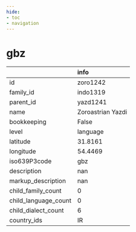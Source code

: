 ```yaml
---
hide:
- toc
- navigation
---
```

# gbz
|                      | info              |
|:---------------------|:------------------|
| id                   | zoro1242          |
| family_id            | indo1319          |
| parent_id            | yazd1241          |
| name                 | Zoroastrian Yazdi |
| bookkeeping          | False             |
| level                | language          |
| latitude             | 31.8161           |
| longitude            | 54.4469           |
| iso639P3code         | gbz               |
| description          | nan               |
| markup_description   | nan               |
| child_family_count   | 0                 |
| child_language_count | 0                 |
| child_dialect_count  | 6                 |
| country_ids          | IR                |
